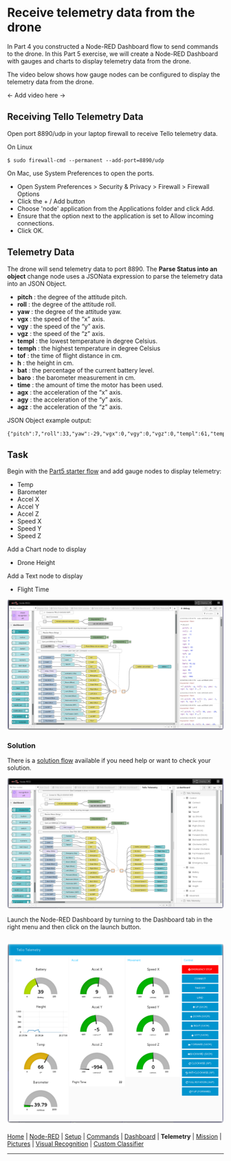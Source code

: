 # Receive telemetry data from the drone
In Part 4 you constructed a Node-RED Dashboard flow to send commands to the drone. In this Part 5 exercise, we will create a Node-RED Dashboard with gauges and charts to display telemetry data from the drone.

The video below shows how gauge nodes can be configured to display the telemetry data from the drone.

<- Add video here ->

## Receiving Tello Telemetry Data

Open port 8890/udp in your laptop firewall to receive Tello telemetry data.

On Linux
```
$ sudo firewall-cmd --permanent --add-port=8890/udp
```

On Mac, use System Preferences to open the ports.
- Open System Preferences > Security & Privacy > Firewall > Firewall Options
- Click the + / Add button
- Choose 'node' application from the Applications folder and click Add.
- Ensure that the option next to the application is set to Allow incoming connections.
- Click OK.

## Telemetry Data
The drone will send telemetry data to port 8890.  The **Parse Status into an object** change node uses a JSONata expression to parse the telemetry data into an JSON Object.

- **pitch** : the degree of the attitude pitch.
- **roll** : the degree of the attitude roll.
- **yaw** : the degree of the attitude yaw.
- **vgx** : the speed of the “x” axis.
- **vgy** : the speed of the “y” axis.
- **vgz** : the speed of the “z” axis.
- **templ** : the lowest temperature in degree Celsius.
- **temph** : the highest temperature in degree Celsius
- **tof** : the time of flight distance in cm.
- **h** : the height in cm.
- **bat** : the percentage of the current battery level.
- **baro** : the barometer measurement in cm.
- **time** : the amount of time the motor has been used.
- **agx** : the acceleration of the “x” axis.
- **agy** : the acceleration of the “y” axis.
- **agz** : the acceleration of the “z” axis.

JSON Object example output:
```
{"pitch":7,"roll":33,"yaw":-29,"vgx":0,"vgy":0,"vgz":0,"templ":61,"temph":62,"tof":10,"h":0,"bat":43,"baro":39.96,"time":22,"agx":307,"agy":-324,"agz":-930}
```

## Task

Begin with the [Part5 starter flow](/flows/starter/part5_starter.json) and add gauge nodes to display telemetry:

- Temp
- Barometer
- Accel X
- Accel Y
- Accel Z
- Speed X
- Speed Y
- Speed Z

Add a Chart node to display
- Drone Height

Add a Text node to display
- Flight Time

![Tello Telemetry Dashboard Starter flow](/docs/screenshots/NodeRED-Tello-Telemetry-Starter-flow.png?raw=true "Tello Telemetry Starter flow")

### Solution

There is a [solution flow](/flows/solutions/part5_solution.json) available if you need help or want to check your solution.

![Tello Telemetry Dashboard Solution flow](/docs/screenshots/NodeRED-Tello-Telemetry-Solution-flow.png?raw=true "Tello Telemetry Dashboard Solution flow")

Launch the Node-RED Dashboard by turning to the Dashboard tab in the right menu and then click on the launch button.

![Tello Telemetry Dashboard Gauges](/docs/screenshots/NodeRED-Tello-Telemetry-Dashboard-Solution.png?raw=true "Tello Telemetry Dashboard Solution")
---

[Home](/README.md) | [Node-RED](/docs/PART1.md) | [Setup](/docs/PART2.md) | [Commands](/docs/PART3.md) | [Dashboard](/docs/PART4.md) | **Telemetry** | [Mission](/docs/PART6.md) | [Pictures](/docs/PART7.md) | [Visual Recognition](/docs/PART8.md) | [Custom Classifier](/docs/PART9.md)

---

